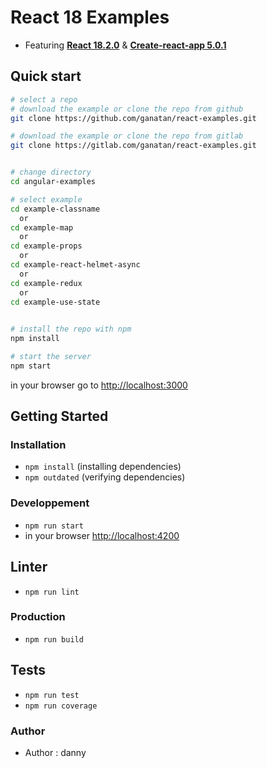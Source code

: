 # React 18 Examples

* Featuring [**React 18.2.0**](https://github.com/facebook/react/releases) & [**Create-react-app 5.0.1**](https://github.com/facebook/create-react-app/releases)


## Quick start

```bash
# select a repo
# download the example or clone the repo from github
git clone https://github.com/ganatan/react-examples.git

# download the example or clone the repo from gitlab
git clone https://gitlab.com/ganatan/react-examples.git


# change directory
cd angular-examples

# select example
cd example-classname
  or
cd example-map
  or
cd example-props
  or
cd example-react-helmet-async
  or
cd example-redux
  or
cd example-use-state
  

# install the repo with npm
npm install

# start the server
npm start

```
in your browser go to [http://localhost:3000](http://localhost:3000) 

## Getting Started

### Installation
* `npm install` (installing dependencies)
* `npm outdated` (verifying dependencies)

### Developpement
* `npm run start`
* in your browser [http://localhost:4200](http://localhost:4200) 

## Linter
* `npm run lint`

### Production 
* `npm run build`

## Tests
* `npm run test`
* `npm run coverage`

### Author
* Author  : danny